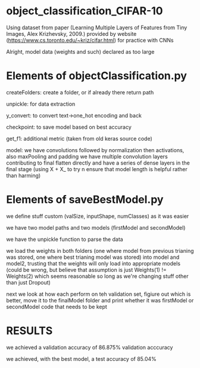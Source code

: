 # object_classification_CIFAR-10
Using dataset from paper (Learning Multiple Layers of Features from Tiny Images, Alex Krizhevsky, 2009.) provided by website (https://www.cs.toronto.edu/~kriz/cifar.html) for practice with CNNs


Alright, model data (weights and such) declared as too large

# Elements of objectClassification.py

createFolders: create a folder, or if already there return path

unpickle: for data extraction

y_convert: to convert text->one_hot encoding and back

checkpoint: to save model based on best accuracy

get_f1: additional metric (taken from old keras source code)

model: we have convolutions followed by normalization then activations, also maxPooling and padding
       we have multiple convolution layers contributing to final flatten directly and have a series of dense layers in the final stage (using X + X_ to try n ensure that model length is helpful rather than harming)

# Elements of saveBestModel.py

we define stuff custom (valSize, inputShape, numClasses) as it was easier

we have two model paths and two models (firstModel and secondModel)

we have the unpickle function to parse the data

we load the weights in both folders (one where model from previous trianing was stored, one where best trianing model was stored) into model and model2, trusting that the weights will only load into appropriate models (could be wrong, but believe that assumption is just Weights(1) != Weights(2) which seems reasonable so long as we're changing stuff other than just Dropout)

next we look at how each perform on teh validation set, figiure out which is better, move it to the finalModel folder and print whether it was firstModel or secondModel code that needs to be kept

# RESULTS

we achieved a validation accuracy of 86.875% validation acccuracy

we achieved, with the best model, a test accuracy of 85.04%
